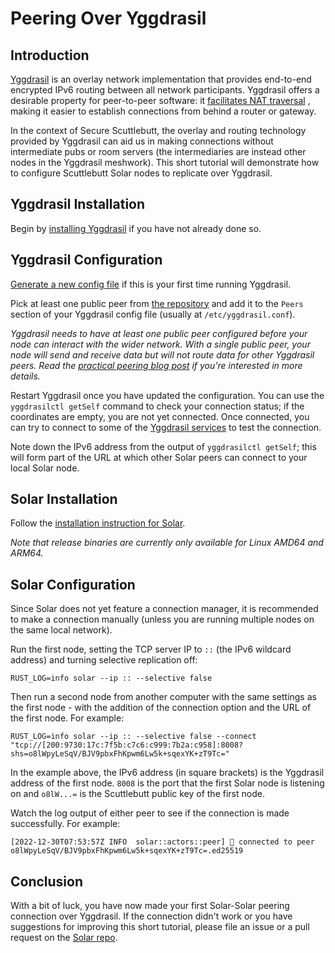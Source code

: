 # Peering Over Yggdrasil

## Introduction

[Yggdrasil](https://yggdrasil-network.github.io/) is an overlay network 
implementation that provides end-to-end encrypted IPv6 routing between all 
network participants. Yggdrasil offers a desirable property for peer-to-peer 
software: it [facilitates NAT traversal](https://yggdrasil-network.github.io/faq.html#i-am-running-yggdrasil-from-behind-a-nat-will-this-affect-my-connectivity)
, making it easier to establish connections from behind a router or gateway.

In the context of Secure Scuttlebutt, the overlay and routing technology 
provided by Yggdrasil can aid us in making connections without intermediate 
pubs or room servers (the intermediaries are instead other nodes in the 
Yggdrasil meshwork). This short tutorial will demonstrate how to configure
Scuttlebutt Solar nodes to replicate over Yggdrasil.

## Yggdrasil Installation

Begin by [installing Yggdrasil](https://yggdrasil-network.github.io/installation.html) 
if you have not already done so.

## Yggdrasil Configuration

[Generate a new config file](https://yggdrasil-network.github.io/configuration.html#generating-a-new-config-file) 
if this is your first time running Yggdrasil.

Pick at least one public peer from [the repository](https://github.com/yggdrasil-network/public-peers) 
and add it to the `Peers` section of your Yggdrasil config file (usually at `/etc/yggdrasil.conf`).

_Yggdrasil needs to have at least one public peer configured before your node 
can interact with the wider network. With a single public peer, your node will
send and receive data but will not route data for other Yggdrasil peers. Read 
the [practical peering blog post](https://yggdrasil-network.github.io/2019/03/25/peering.html) 
if you're interested in more details._

Restart Yggdrasil once you have updated the configuration. You can use the 
`yggdrasilctl getSelf` command to check your connection status; if the 
coordinates are empty, you are not yet connected. Once connected, you can
try to connect to some of the 
[Yggdrasil services](https://yggdrasil-network.github.io/services.html) to 
test the connection.

Note down the IPv6 address from the output of `yggdrasilctl getSelf`; 
this will form part of the URL at which other Solar peers can connect to your 
local Solar node.

## Solar Installation

Follow the [installation instruction for Solar](https://github.com/mycognosist/solar). 

_Note that release binaries are currently only available for Linux AMD64 and
ARM64._

## Solar Configuration

Since Solar does not yet feature a connection manager, it is recommended
to make a connection manually (unless you are running multiple nodes on the
same local network).

Run the first node, setting the TCP server IP to `::` (the IPv6 wildcard address) 
and turning selective replication off:

`RUST_LOG=info solar --ip :: --selective false`

Then run a second node from another computer with the same settings as the first 
node - with the addition of the connection option and the URL of the first node. 
For example:

`RUST_LOG=info solar --ip :: --selective false --connect "tcp://[200:9730:17c:7f5b:c7c6:c999:7b2a:c958]:8008?shs=o8lWpyLeSqV/BJV9pbxFhKpwm6Lw5k+sqexYK+zT9Tc="`

In the example above, the IPv6 address (in square brackets) is the Yggdrasil
address of the first node. `8008` is the port that the first Solar node is
listening on and `o8lW...=` is the Scuttlebutt public key of the first node.

Watch the log output of either peer to see if the connection is made 
successfully. For example:

`[2022-12-30T07:53:57Z INFO  solar::actors::peer] 💃 connected to peer o8lWpyLeSqV/BJV9pbxFhKpwm6Lw5k+sqexYK+zT9Tc=.ed25519`

## Conclusion

With a bit of luck, you have now made your first Solar-Solar peering connection
over Yggdrasil. If the connection didn't work or you have suggestions for 
improving this short tutorial, please file an issue or a pull request on the
[Solar repo](https://github.com/mycognosist/solar).
